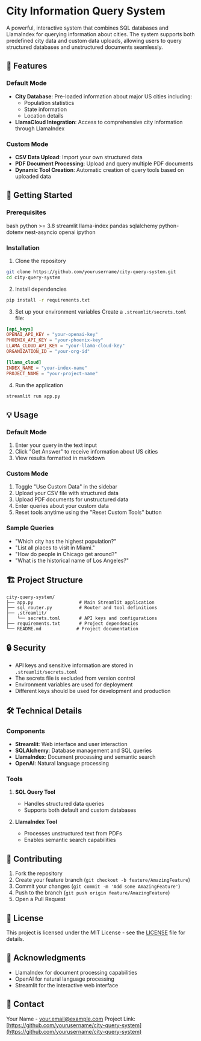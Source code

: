 # City Information Query System

A powerful, interactive system that combines SQL databases and LlamaIndex for querying information about cities. The system supports both predefined city data and custom data uploads, allowing users to query structured databases and unstructured documents seamlessly.

## 🌟 Features

### Default Mode
- **City Database**: Pre-loaded information about major US cities including:
  - Population statistics
  - State information
  - Location details
- **LlamaCloud Integration**: Access to comprehensive city information through LlamaIndex

### Custom Mode
- **CSV Data Upload**: Import your own structured data
- **PDF Document Processing**: Upload and query multiple PDF documents
- **Dynamic Tool Creation**: Automatic creation of query tools based on uploaded data

## 🚀 Getting Started

### Prerequisites
bash
python >= 3.8
streamlit
llama-index
pandas
sqlalchemy
python-dotenv
nest-asyncio
openai
ipython

### Installation

1. Clone the repository
```bash
git clone https://github.com/yourusername/city-query-system.git
cd city-query-system
```

2. Install dependencies

```bash
pip install -r requirements.txt
```

3. Set up your environment variables
Create a `.streamlit/secrets.toml` file:
```toml
[api_keys]
OPENAI_API_KEY = "your-openai-key"
PHOENIX_API_KEY = "your-phoenix-key"
LLAMA_CLOUD_API_KEY = "your-llama-cloud-key"
ORGANIZATION_ID = "your-org-id"

[llama_cloud]
INDEX_NAME = "your-index-name"
PROJECT_NAME = "your-project-name"
```

4. Run the application
```bash
streamlit run app.py
```

## 💡 Usage

### Default Mode
1. Enter your query in the text input
2. Click "Get Answer" to receive information about US cities
3. View results formatted in markdown

### Custom Mode
1. Toggle "Use Custom Data" in the sidebar
2. Upload your CSV file with structured data
3. Upload PDF documents for unstructured data
4. Enter queries about your custom data
5. Reset tools anytime using the "Reset Custom Tools" button

### Sample Queries
- "Which city has the highest population?"
- "List all places to visit in Miami."
- "How do people in Chicago get around?"
- "What is the historical name of Los Angeles?"

## 🏗 Project Structure

```
city-query-system/
├── app.py                 # Main Streamlit application
├── sql_router.py          # Router and tool definitions
├── .streamlit/
│   └── secrets.toml       # API keys and configurations
├── requirements.txt       # Project dependencies
└── README.md             # Project documentation
```

## 🔒 Security

- API keys and sensitive information are stored in `.streamlit/secrets.toml`
- The secrets file is excluded from version control
- Environment variables are used for deployment
- Different keys should be used for development and production

## 🛠 Technical Details

### Components
- **Streamlit**: Web interface and user interaction
- **SQLAlchemy**: Database management and SQL queries
- **LlamaIndex**: Document processing and semantic search
- **OpenAI**: Natural language processing

### Tools
1. **SQL Query Tool**
   - Handles structured data queries
   - Supports both default and custom databases

2. **LlamaIndex Tool**
   - Processes unstructured text from PDFs
   - Enables semantic search capabilities

## 🤝 Contributing

1. Fork the repository
2. Create your feature branch (`git checkout -b feature/AmazingFeature`)
3. Commit your changes (`git commit -m 'Add some AmazingFeature'`)
4. Push to the branch (`git push origin feature/AmazingFeature`)
5. Open a Pull Request

## 📝 License

This project is licensed under the MIT License - see the [LICENSE](LICENSE) file for details.

## 🙏 Acknowledgments

- LlamaIndex for document processing capabilities
- OpenAI for natural language processing
- Streamlit for the interactive web interface

## 📧 Contact

Your Name - your.email@example.com
Project Link: [https://github.com/yourusername/city-query-system](https://github.com/yourusername/city-query-system)
